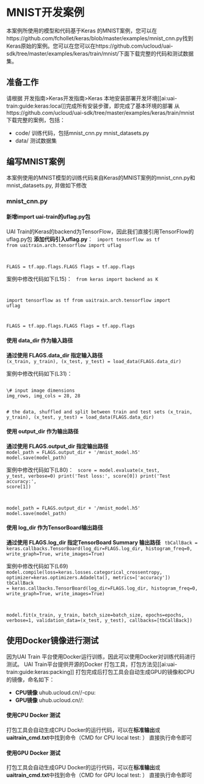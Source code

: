 

# MNIST开发案例

本案例所使用的模型和代码基于Keras 的MNIST案例，您可以在https://github.com/fchollet/keras/blob/master/examples/mnist_cnn.py找到Keras原始的案例。您可以在您可以在https://github.com/ucloud/uai-sdk/tree/master/examples/keras/train/mnist/下面下载完整的代码和测试数据集。

## 准备工作
请根据 开发指南>Keras开发指南>Keras 本地安装部署开发环境[[ai:uai-train:guide:keras:local]]完成所有安装步骤，即完成了基本环境的部署 
从https://github.com/ucloud/uai-sdk/tree/master/examples/keras/train/mnist下载完整的案例，包括：

  * code/ 训练代码，包括mnist_cnn.py mnist_datasets.py
  * data/ 测试数据集

## 编写MNIST案例
本案例使用的MNIST模型的训练代码来自Keras的MNIST案例的mnist_cnn.py和mnist_datasets.py, 并做如下修改 

### mnist_cnn.py
#### 新增import uai-train的uflag.py包
UAI Train的Keras的backend为TensorFlow，因此我们直接引用TensorFlow的uflag.py包 
**添加代码引入uflag.py**：
<code>
import tensorflow as tf
from uaitrain.arch.tensorflow import uflag

FLAGS = tf.app.flags.FLAGS
flags = tf.app.flags
</code>

案例中修改代码如下\(L15\)：
<code>
from keras import backend as K

import tensorflow as tf
from uaitrain.arch.tensorflow import uflag

FLAGS = tf.app.flags.FLAGS
flags = tf.app.flags
</code>

#### 使用 data_dir 作为输入路径
**通过使用 FLAGS.data\_dir 指定输入路径**
<code>
(x_train, y_train), (x_test, y_test) = load_data(FLAGS.data_dir)
</code>

案例中修改代码如下\(L31\)：

<code>
\# input image dimensions
img_rows, img_cols = 28, 28

\# the data, shuffled and split between train and test sets
(x_train, y_train), (x_test, y_test) = load_data(FLAGS.data_dir)
</code>

#### 使用 output_dir 作为输出路径
**通过使用 FLAGS.output\_dir 指定输出路径**
<code>
model_path = FLAGS.output_dir + '/mnist_model.h5'
model.save(model_path)
</code>

案例中修改代码如下\(L80\)：
<code>
score = model.evaluate(x_test, y_test, verbose=0)
print('Test loss:', score[0])
print('Test accuracy:', score[1])

model_path = FLAGS.output_dir + '/mnist_model.h5'
model.save(model_path)
</code>

#### 使用 log_dir 作为TensorBoard输出路径
**通过使用 FLAGS.log\_dir 指定TensorBoard Summary 输出路径**
<code>
tbCallBack = keras.callbacks.TensorBoard(log_dir=FLAGS.log_dir, histogram_freq=0, write_graph=True, write_images=True)
</code>

案例中修改代码如下\(L69\)
<code>
model.compile(loss=keras.losses.categorical_crossentropy,
              optimizer=keras.optimizers.Adadelta(),
              metrics=['accuracy'])
tbCallBack = keras.callbacks.TensorBoard(log_dir=FLAGS.log_dir, histogram_freq=0, write_graph=True, write_images=True)

model.fit(x_train, y_train,
          batch_size=batch_size,
          epochs=epochs,
          verbose=1,
          validation_data=(x_test, y_test),
          callbacks=[tbCallBack])
</code>

## 使用Docker镜像进行测试
因为UAI Train 平台使用Docker运行训练，因此可以使用Docker对训练代码进行测试。
UAI Train平台提供开源的Docker 打包工具，打包方法见[[ai:uai-train:guide:keras:packing]] 
打包完成后打包工具会自动生成GPU的镜像和CPU的镜像，命名如下：

  * **CPU镜像** uhub.ucloud.cn/<uhub-bucket>/<user-def-name>-cpu:<usr-def-tag>
  * **GPU镜像** uhub.ucloud.cn/<uhub-bucket>/<user-def-name>:<usr-def-tag>

#### 使用CPU Docker 测试
打包工具会自动生成CPU Docker的运行代码，可以在**标准输出**或**uaitrain\_cmd.txt**中找到命令（CMD for CPU local test: <docker run cmd> ）
直接执行命令即可

#### 使用GPU Docker 测试
打包工具会自动生成GPU Docker的运行代码，可以在**标准输出**或**uaitrain\_cmd.txt**中找到命令（CMD for GPU local test: <docker run cmd> ）
直接执行命令即可